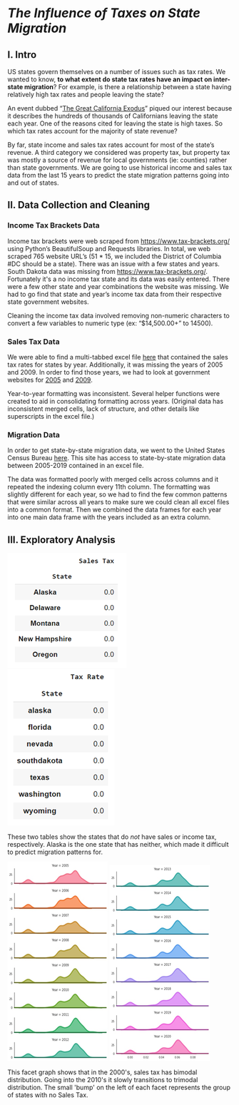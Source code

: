 # ***The Influence of Taxes on State Migration***


## **I.	Intro**

 US states govern themselves on a number of issues such as tax rates. We wanted to know, **to what extent do state tax rates have an impact on inter-state migration**? For example, is there a relationship between a state having relatively high tax rates and people leaving the state?

An event dubbed “[The Great California Exodus](https://www.wsj.com/video/series/journal-editorial-report/wsj-opinion-the-great-migration-out-of-california/AD5A0538-8173-450D-8893-93C5B02580DD)” piqued our interest because it describes the hundreds of thousands of Californians leaving the state each year. One of the reasons cited for leaving the state is high taxes. So which tax rates account for the majority of state revenue?

By far, state income and sales tax rates account for most of the state’s revenue. A third category we considered was property tax, but property tax was mostly a source of revenue for local governments (ie: counties) rather than state governments. We are going to use historical income and sales tax data from the last 15 years to predict the state migration patterns going into and out of states.


## **II. Data Collection and Cleaning**

### **Income Tax Brackets Data**

Income tax brackets were web scraped from https://www.tax-brackets.org/ using Python’s BeautifulSoup and Requests libraries. In total, we web scraped 765 website URL’s (51 * 15, we included the District of Columbia #DC should be a state). There was an issue with a few states and years. South Dakota data was missing from https://www.tax-brackets.org/. Fortunately it's a no income tax state and its data was easily entered. There were a few other state and year combinations the website was missing. We had to go find that state and year’s income tax data from their respective state government websites.

Cleaning the income tax data involved removing non-numeric characters to convert a few variables to numeric type (ex: “$14,500.00+” to 14500).

### **Sales Tax Data**

We were able to find a multi-tabbed excel file [here](https://www.taxpolicycenter.org/statistics/state-individual-income-tax-rates-2000-2020) that contained the sales tax rates for states by year. Additionally, it was missing the years of 2005 and 2009. In order to find those years, we had to look at government websites for [2005](https://govinfo.library.unt.edu/taxreformpanel/meetings/pdf/Salestax_04182005.pdf) and [2009](https://taxfoundation.org/updated-state-and-local-option-sales-tax/).

Year-to-year formatting was inconsistent. Several helper functions were created to aid in consolidating formatting across years. (Original data has inconsistent merged cells, lack of structure, and other details like superscripts in the excel file.)

### **Migration Data**

In order to get state-by-state migration data, we went to the United States Census Bureau [here](https://www.census.gov/data/tables/time-series/demo/geographic-mobility/state-to-state-migration.html). This site has access to state-by-state migration data between 2005-2019 contained in an excel file.

The data was formatted poorly with merged cells across columns and it repeated the indexing column every 11th column. The formatting was slightly different for each year, so we had to find the few common patterns that were similar across all years to make sure we could clean all excel files into a common format. Then we combined the data frames for each year into one main data frame with the years included as an extra column.


## **III.	Exploratory Analysis**

![](https://github.com/DeclanMolony/Data301_Final_Project/blob/main/Images/sales_tax_state.png?raw=true) ![](https://github.com/DeclanMolony/Data301_Final_Project/blob/main/Images/income_tax_state.png?raw=true)

These two tables show the states that do _not_ have sales or income tax, respectively. Alaska is the one state that has neither, which made it difficult to predict migration patterns for.

![](https://github.com/DeclanMolony/Data301_Final_Project/blob/main/Images/facet1.png?raw=true) ![](https://github.com/DeclanMolony/Data301_Final_Project/blob/main/Images/facet2.png?raw=true)

This facet graph shows that in the 2000's, sales tax has bimodal distribution. Going into the 2010's it slowly transitions to trimodal distribution. The small 'bump' on the left of each facet represents the group of states with no Sales Tax.











